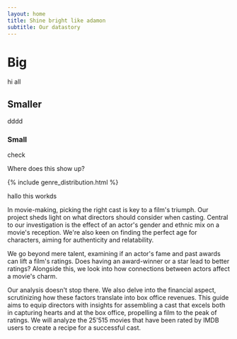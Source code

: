 ```yaml
---
layout: home
title: Shine bright like adamon
subtitle: Our datastory
---
```


# Big
hi all

## Smaller
dddd

### Small
check

Where does this show up?

{% include genre_distribution.html %}


hallo this workds

In movie-making, picking the right cast is key to a film's triumph. Our project sheds light on what directors should consider when casting. Central to our investigation is the effect of an actor's gender and ethnic mix on a movie's reception. We're also keen on finding the perfect age for characters, aiming for authenticity and relatability.

We go beyond mere talent, examining if an actor's fame and past awards can lift a film's ratings. Does having an award-winner or a star lead to better ratings? Alongside this, we look into how connections between actors affect a movie's charm.

Our analysis doesn't stop there. We also delve into the financial aspect, scrutinizing how these factors translate into box office revenues. This guide aims to equip directors with insights for assembling a cast that excels both in capturing hearts and at the box office, propelling a film to the peak of ratings. We will analyze the 25'515 movies that have been rated by IMDB users to create a recipe for a successful cast.

